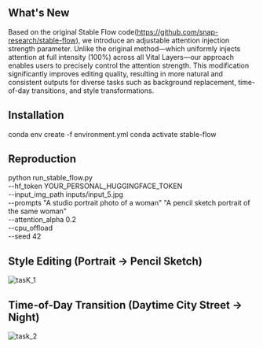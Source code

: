 ## What's New
Based on the original Stable Flow code(https://github.com/snap-research/stable-flow), we introduce an adjustable attention injection strength parameter. Unlike the original method—which uniformly injects attention at full intensity (100%) across all Vital Layers—our approach enables users to precisely control the attention strength. This modification significantly improves editing quality, resulting in more natural and consistent outputs for diverse tasks such as background replacement, time-of-day transitions, and style transformations.

## Installation
conda env create -f environment.yml
conda activate stable-flow

## Reproduction
python run_stable_flow.py \
  --hf_token YOUR_PERSONAL_HUGGINGFACE_TOKEN \
  --input_img_path inputs/input_5.jpg \
  --prompts "A studio portrait photo of a woman" "A pencil sketch portrait of the same woman" \
  --attention_alpha 0.2 \
  --cpu_offload \
  --seed 42

## Style Editing (Portrait -> Pencil Sketch)
![tasK_1](https://github.com/user-attachments/assets/fab7d81e-6c82-4ff3-a8d9-3462b3bb0e62)



## Time-of-Day Transition (Daytime City Street -> Night)
![task_2](https://github.com/user-attachments/assets/a1cd14d3-759f-4783-af0b-a59f3c6de958)
